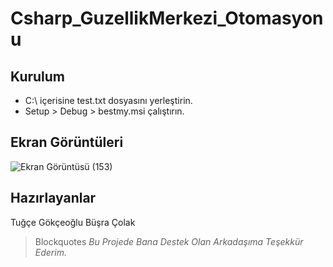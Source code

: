 # Csharp_GuzellikMerkezi_Otomasyonu

## Kurulum

- C:\ içerisine test.txt dosyasını yerleştirin.
- Setup > Debug > bestmy.msi çalıştırın.

## Ekran Görüntüleri

![Ekran Görüntüsü (153)](https://user-images.githubusercontent.com/74832430/131743220-0fe71a5d-cf41-4b69-91a5-66de99ea1496.png)

## Hazırlayanlar

Tuğçe Gökçeoğlu
Büşra Çolak

> Blockquotes *Bu Projede Bana Destek Olan Arkadaşıma Teşekkür Ederim.*
